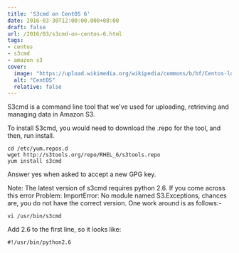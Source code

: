 ```yaml
---
title: 'S3cmd on CentOS 6'
date: 2016-03-30T12:00:00.000+08:00
draft: false
url: /2016/03/s3cmd-on-centos-6.html
tags:
- centos
- s3cmd
- amazon s3
cover:
  image: "https://upload.wikimedia.org/wikipedia/commons/b/bf/Centos-logo-light.svg"
  alt: "CentOS"
  relative: false
---
```


S3cmd is a command line tool that we've used for uploading, retrieving and managing data in Amazon S3.

To install S3cmd, you would need to download the .repo for the tool, and then, run install.

```
cd /etc/yum.repos.d
wget http://s3tools.org/repo/RHEL_6/s3tools.repo
yum install s3cmd
```

Answer yes when asked to accept a new GPG key.

Note: The latest version of s3cmd requires python 2.6. If you come across this error Problem: ImportError: No module named S3.Exceptions, chances are, you do not have the correct version. One work around is as follows:-

```
vi /usr/bin/s3cmd
```

Add 2.6 to the first line, so it looks like:

```
#!/usr/bin/python2.6
```